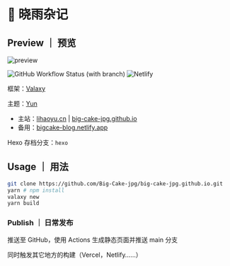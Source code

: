 # 🍰 晓雨杂记

## Preview ｜ 预览

![preview](https://github.com/Big-Cake-jpg/big-cake-jpg.github.io/assets/76810494/eb75f340-5628-4bd5-bb11-7666146fc098)

![GitHub Workflow Status (with branch)](https://img.shields.io/github/actions/workflow/status/Big-Cake-jpg/big-cake-jpg.github.io/gh-pages.yml?branch=source&label=Pages&logo=GitHub&style=flat-square) ![Netlify](https://img.shields.io/netlify/1688f720-9e59-44df-a481-8cb2d4141f94?label=Netlify%20Build&logo=netlify&style=flat-square)

框架：[Valaxy](https://valaxy.site)

主题：[Yun](https://github.com/YunYouJun/valaxy/tree/main/packages/valaxy-theme-yun)

- 主站：[lihaoyu.cn](https://lihaoyu.cn) | [big-cake-jpg.github.io](https://big-cake-jpg.github.io)
- 备用：[bigcake-blog.netlify.app](https://bigcake-blog.netlify.app)

Hexo 存档分支：`hexo`

## Usage ｜ 用法

```bash
git clone https://github.com/Big-Cake-jpg/big-cake-jpg.github.io.git
yarn # npm install
valaxy new 
yarn build
```

### Publish ｜ 日常发布

推送至 GitHub，使用 Actions 生成静态页面并推送 main 分支

同时触发其它地方的构建（Vercel，Netlify……）
